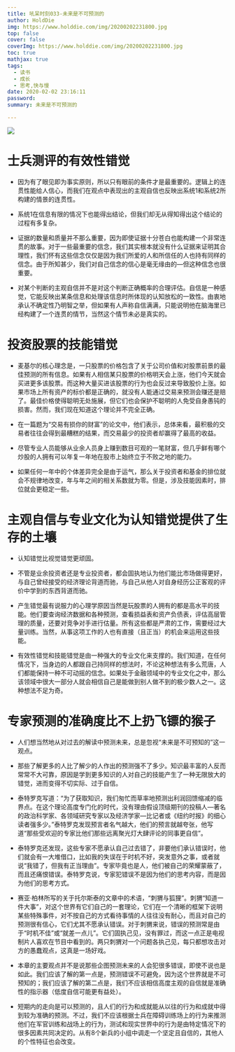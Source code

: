 ```yaml
---
title: 吼呆时刻033-未来是不可预测的
author: HoldDie
img: https://www.holddie.com/img/20200202231800.jpg
top: false
cover: false
coverImg: https://www.holddie.com/img/20200202231800.jpg
toc: true
mathjax: true
tags:
  - 读书
  - 成长
  - 思考,快与慢
date: 2020-02-02 23:16:11
password:
summary: 未来是不可预测的

---
```




![](https://www.holddie.com/img/20200202231800.jpg)



# 士兵测评的有效性错觉

- 因为有了眼见即为事实原则，所以只有眼前的条件才是最重要的。逻辑上的连贯性能给人信心，而我们在观点中表现出的主观自信也反映出系统1和系统2所构建的情景的连贯性。



- 系统1在信息有限的情况下也能得出结论，但我们却无从得知得出这个结论的过程有多复杂。



- 证据的数量和质量并不那么重要，因为即使证据十分苍白也能构建一个非常连贯的故事。对于一些最重要的信念，我们其实根本就没有什么证据来证明其合理性，我们怀有这些信念仅仅是因为我们所爱的人和所信任的人也持有同样的信念。由于所知甚少，我们对自己信念的信心是毫无缘由的—但这种信念也很重要。



- 对某个判断的主观自信并不是对这个判断正确概率的合理评估。自信是一种感觉，它能反映出某条信息和处理该信息时所体现的认知放松的一致性。由衷地承认不确定性乃明智之举，但如果有人声称自信满满，只能说明他在脑海里已经构建了一个连贯的情节，当然这个情节未必是真实的。



# 投资股票的技能错觉

- 麦基尔的核心理念是，一只股票的价格包含了关于公司价值和对股票前景的最佳预测的所有信息。如果有人相信某只股票的价格明天会上涨，他们今天就会买进更多该股票。而这种大量买进该股票的行为也会反过来导致股价上涨。如果市场上所有资产的标价都是正确的，就没有人能通过交易来预测会赚还是赔了。最佳价格使得聪明无处施展，但它们也会保护不聪明的人免受自身愚钝的损害。然而，我们现在知道这个理论并不完全正确。



- 在一篇题为“交易有损你的财富”的论文中，他们表示，总体来看，最积极的交易者往往会得到最糟糕的结果，而交易最少的投资者却赢得了最高的收益。



- 尽管专业人员能够从业余人员身上赚到数目可观的一笔财富，但几乎鲜有哪个炒股的人拥有可以年复一年地在股市上始终立于不败之地的能力。



- 如果任何一年中的个体差异完全是由于运气，那么关于投资者和基金的排位就会不规律地改变，年与年之间的相关系数就为零。但是，涉及技能因素时，排位就会更稳定一些。



# 主观自信与专业文化为认知错觉提供了生存的土壤

- 认知错觉比视觉错觉更顽固。



- 不管是业余投资者还是专业投资者，都会固执地认为他们能比市场做得更好，与自己曾经接受的经济理论背道而驰，与自己从他人对自身经历公正客观的评价中学到的东西背道而驰。



- 产生错觉最有说服力的心理学原因当然是玩股票的人拥有的都是高水平的技能。他们要查询经济数据和各种预测，查看损益表和资产负债表，评估高层管理的质量，还要对竞争对手进行估量。所有这些都是严肃的工作，需要经过大量训练。当然，从事这项工作的人也有直接（且正当）的机会来运用这些技能。



- 有效性错觉和技能错觉是由一种强大的专业文化来支撑的。我们知道，在任何情况下，当身边的人都跟自己持同样的想法时，不论这种想法有多么荒唐，人们都能保持一种不可动摇的信念。如果处于金融领域中的专业文化之中，那么该领域中很大一部分人就会相信自己是能做到别人做不到的极少数人之一。这种想法不足为奇。



# 专家预测的准确度比不上扔飞镖的猴子

- 人们想当然地从对过去的解读中预测未来，总是忽视“未来是不可预知的”这一观点。



- 那些了解更多的人比了解少的人作出的预测强不了多少。知识最丰富的人反而常常不大可靠，原因是学到更多知识的人对自己的技能产生了一种无限放大的错觉，进而变得不切实际、过于自信。



- 泰特罗克写道：“为了获取知识，我们匆忙而草率地预测出利润回馈缩减的临界点。在这个理论高度专门化的时代，没有理由假设顶级期刊的投稿人—著名的政治科学家、各领域研究专家以及经济学家—比记者或《纽约时报》的细心读者强多少。”泰特罗克发现预言者名气越大，他们的预言就越夸张，他写道“那些受欢迎的专家比他们那些远离聚光灯大肆评论的同事更自信”。



- 泰特罗克还发现，这些专家不愿承认自己过去错了，非要他们承认错误时，他们就会有一大堆借口，比如我的失误在于时机不好，突发意外之事，或者就说“我错了，但我有正当理由”。专家毕竟也是人，他们被自己的荣耀蒙蔽了，而且还痛恨错误。泰特罗克说，专家犯错误不是因为他们的思考内容，而是因为他们的思考方式。



- 赛亚·柏林所写的关于托尔斯泰的文章中的术语，“刺猬与狐狸”。刺猬“知道一件大事”，对这个世界有它们自己的一套理论，它们在一个清晰的框架下说明某些特殊事件，对不按自己的方式看待事情的人往往没有耐心，而且对自己的预测很有信心，它们尤其不愿承认错误。对于刺猬来说，错误的预测常是由于“时机不佳”或“就差一点儿”。它们固执己见，没有罪过，而这一点正是电视制片人喜欢在节目中看到的。两只刺猬对一个问题各执己见，每只都想攻击对方的愚蠢观点，这真是一场好戏。



- 本章的主要观点并不是说那些企图预测未来的人会犯很多错误，即使不说也是如此。我们应该了解的第一点是，预测错误不可避免，因为这个世界就是不可预知的；我们应该了解的第二点是，我们不应该相信高度主观的自信就是准确性的指示器（低度自信可能更有益处）。



- 短期内的走向是可以预测的，且人们的行为和成就能从以往的行为和成就中得到较为准确的预测。不过，我们不应该根据士兵在障碍训练场上的行为来推测他们在军官训练和战场上的行为，测试和现实世界中的行为是由特定情况下的很多因素共同决定的。从有8个新兵的小组中调走一个坚定且自信的，其他人的个性特征也会改变。